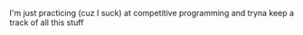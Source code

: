 I'm just practicing (cuz I suck) at competitive programming and tryna keep a track of all this stuff
